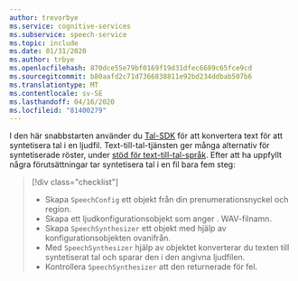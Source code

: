 ```yaml
---
author: trevorbye
ms.service: cognitive-services
ms.subservice: speech-service
ms.topic: include
ms.date: 01/31/2020
ms.author: trbye
ms.openlocfilehash: 870dce55e79bf0169f19d31dfec6689c65fce9cd
ms.sourcegitcommit: b80aafd2c71d7366838811e92bd234ddbab507b6
ms.translationtype: MT
ms.contentlocale: sv-SE
ms.lasthandoff: 04/16/2020
ms.locfileid: "81400279"
---
```

I den här snabbstarten använder du [Tal-SDK](~/articles/cognitive-services/speech-service/speech-sdk.md) för att konvertera text för att syntetisera tal i en ljudfil. Text-till-tal-tjänsten ger många alternativ för syntetiserade röster, under [stöd för text-till-tal-språk](../../../language-support.md#text-to-speech). Efter att ha uppfyllt några förutsättningar tar syntetisera tal i en fil bara fem steg:
> [!div class="checklist"]
> * Skapa `SpeechConfig` ett objekt från din prenumerationsnyckel och region.
> * Skapa ett ljudkonfigurationsobjekt som anger . WAV-filnamn.
> * Skapa `SpeechSynthesizer` ett objekt med hjälp av konfigurationsobjekten ovanifrån.
> * Med `SpeechSynthesizer` hjälp av objektet konverterar du texten till syntetiserat tal och sparar den i den angivna ljudfilen.
> * Kontrollera `SpeechSynthesizer` att den returnerade för fel.
